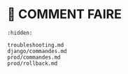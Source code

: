 # 🤔 COMMENT FAIRE


```{toctree}
:hidden:

troubleshooting.md
django/commandes.md
prod/commandes.md
prod/rollback.md
```
